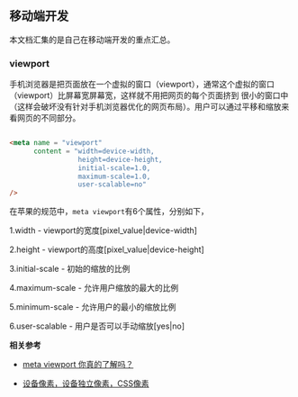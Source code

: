 ## 移动端开发

本文档汇集的是自己在移动端开发的重点汇总。

### viewport

手机浏览器是把页面放在一个虚拟的窗口（viewport），通常这个虚拟的窗口（viewport）比屏幕宽屏幕宽，这样就不用把网页的每个页面挤到
很小的窗口中（这样会破坏没有针对手机浏览器优化的网页布局）。用户可以通过平移和缩放来看网页的不同部分。

```html

<meta name = "viewport"
      content = "width=device-width,
                 height=device-height,
                 initial-scale=1.0,
                 maximum-scale=1.0,
                 user-scalable=no"
/>

```

在苹果的规范中，`meta viewport`有6个属性，分别如下，

1.width - viewport的宽度[pixel_value|device-width]

2.height - viewport的高度[pixel_value|device-height]

3.initial-scale - 初始的缩放的比例

4.maximum-scale - 允许用户缩放的最大的比例

5.minimum-scale - 允许用户的最小的缩放比例

6.user-scalable - 用户是否可以手动缩放[yes|no]

**相关参考**

- [meta viewport 你真的了解吗？](http://yunkus.com/meta-viewport-usage/)

- [设备像素，设备独立像素，CSS像素](http://yunkus.com/physical-pixel-device-independent-pixels/)
